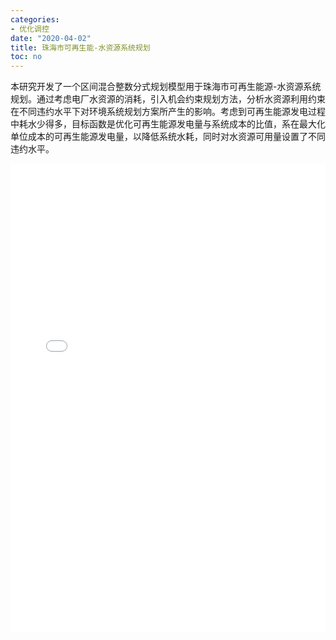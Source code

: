 ```yaml
---
categories:
- 优化调控
date: "2020-04-02"
title: 珠海市可再生能-水资源系统规划
toc: no
---
```


本研究开发了一个区间混合整数分式规划模型用于珠海市可再生能源-水资源系统规划。通过考虑电厂水资源的消耗，引入机会约束规划方法，分析水资源利用约束在不同违约水平下对环境系统规划方案所产生的影响。考虑到可再生能源发电过程中耗水少得多，目标函数是优化可再生能源发电量与系统成本的比值，系在最大化单位成本的可再生能源发电量，以降低系统水耗，同时对水资源可用量设置了不同违约水平。

<embed src="/post/optimize/2.3.4珠海市可再生能-水资源系统规划.pdf" type="application/pdf" width="100%" height=750>

